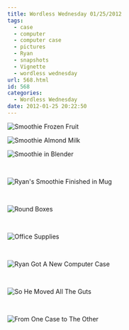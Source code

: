 ```yaml
---
title: Wordless Wednesday 01/25/2012
tags:
  - case
  - computer
  - computer case
  - pictures
  - Ryan
  - snapshots
  - Vignette
  - wordless wednesday
url: 568.html
id: 568
categories:
  - Wordless Wednesday
date: 2012-01-25 20:22:50
---
```


![](http://farm8.staticflickr.com/7175/6763110197_dc12909426.jpg "Smoothie Frozen Fruit")

![](http://farm8.staticflickr.com/7141/6763107161_3105093fe2.jpg "Smoothie Almond Milk")

![](http://farm8.staticflickr.com/7155/6763100207_20308c1864.jpg "Smoothie in Blender")

 

![](http://farm8.staticflickr.com/7175/6763096085_68800fb98d.jpg "Ryan's Smoothie Finished in Mug")

 

![](http://farm8.staticflickr.com/7023/6763094671_68284578d7.jpg "Round Boxes")

 

![](http://farm8.staticflickr.com/7172/6763092175_f6e3a76d63.jpg "Office Supplies")

 

![](http://farm8.staticflickr.com/7147/6763089667_dac14bca6a.jpg "Ryan Got A New Computer Case")

 

![](http://farm8.staticflickr.com/7032/6763087837_d613fdd834.jpg "So He Moved All The Guts")

 

![](http://farm8.staticflickr.com/7142/6763086071_c1b0458b75.jpg "From One Case to The Other")